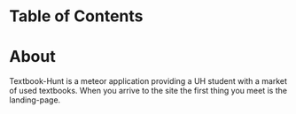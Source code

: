 # Table of Contents

# About 
Textbook-Hunt is a meteor application providing a UH student with a market of used textbooks. When you arrive to the site the first thing you meet is the landing-page. 
